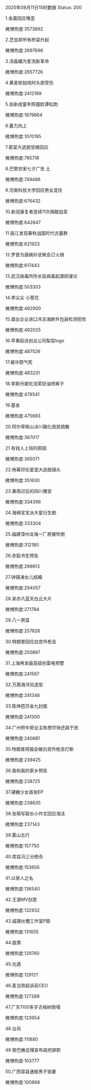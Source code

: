 2020年08月11日15时数据
Status: 200

1.金晨回应嘴歪

微博热度:3573892

2.芝加哥所有桥梁升起

微博热度:2697696

3.汤晶媚为爱洗新革命

微博热度:2657726

4.黄圣依拍戏时头部受伤

微博热度:2412189

5.张新成童年照撞脸谭松韵

微博热度:1879864

6.蓄力向上

微博热度:1070195

7.密室大逃脱官微回应

微博热度:785716

8.巴黎世家七夕广告 土

微博热度:749486

9.河南科技大学回应男女混住

微博热度:676432

10.新冠康复者连续11次捐献血浆

微博热度:642847

11.丽江发现春秋战国时代古墓群

微博热度:621923

12.罗晋为唐嫣孙坚聚会订火锅

微博热度:617443

13.武汉病毒所所长驳病毒起源阴谋论

微博热度:503303

14.李尖尖 小葱花

微博热度:492900

15.烟台企业进口冷冻海鲜外包装检测阳性

微博热度:492025

16.苹果起诉创业公司梨型logo

微博热度:487526

17.被许蔚气死

微博热度:483231

18.李斯丹妮吃泡芙奶油喷裤子

微博热度:478541

19.基金

微博热度:475693

20.阿尔卑斯山冰川融化居民疏散

微博热度:367017

21.有钱人上班的原因

微博热度:365071

22.杨幂邓伦密室大逃脱镜头

微博热度:351630

23.暴雨过后的四川雅安

微博热度:334396

24.海绵宝宝派大星衍生剧

微博热度:333304

25.福建漳州龙海一厂房被吹倒

微博热度:312180

26.赤狐书生预告

微博热度:299813

27.钟镇涛女儿结婚

微博热度:294057

28.吴亦凡蓝天白云大片

微博热度:271784

29.八一男篮

微博热度:257826

30.特朗普回应白宫外枪击

微博热度:250897

31.上海再发最高级别雷电预警

微博热度:241567

32.万茜海洋风造型

微博热度:241346

33.陈坤芭莎金九封面

微博热度:241300

34.广州桥中房业主称想尽快还路于民

微博热度:240881

35.特朗普简报会被白宫外枪击打断

微博热度:239425

36.我和我的家乡预告

微博热度:238725

37.硬糖少女首张EP

微博热度:238635

38.张萌写超长小作文回应淘汰

微博热度:237143

39.雾山五行

微博热度:157750

40.库兹马三分绝杀

微博热度:153656

41.以家人之名

微博热度:136540

42.王源MV创意

微博热度:132932

43.戚薇吐槽工作室P图

微博热度:131655

44.股票

微博热度:129760

45.光遇

微博热度:129121

46.麦当劳起诉前CEO

微博热度:127289

47.广东1100多岁古榕树倒塌

微博热度:123954

48.台风

微博热度:111880

49.黎巴嫩总理宣布政府辞职

微博热度:103777

50.广西容县通报男子锁妻

微博热度:100868

